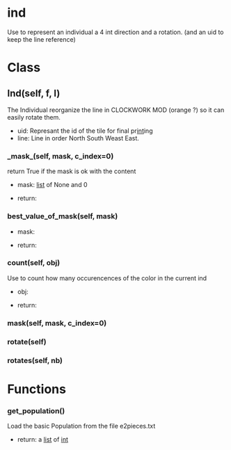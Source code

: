 # ind

Use to represent an individual a 4 int direction and a rotation. (and an uid to keep the line reference)




# Class
## Ind(self, f, l)

The Individual reorganize the line in CLOCKWORK MOD (orange ?) so it can easily rotate them.


- uid: Represant the id of the tile for final pr[int](https://docs.python.org/2/library/stdtypes.html#numeric-types-int-[float](https://docs.python.org/2/library/stdtypes.html#numeric-types-int-float-long-complex)-long-complex)ing
- line: Line in order North South Weast East.

### \_mask_(self, mask, c_index=0)

return True if the mask is ok with the content

- mask: [list](https://docs.python.org/2/tutorial/datastructures.html#more-on-lists) of None and 0

- return:



### best_value_of_mask(self, mask)


- mask:

- return:



### count(self, obj)

Use to count how many occurencences of the color in the current ind

- obj:

- return:



### mask(self, mask, c_index=0)






### rotate(self)






### rotates(self, nb)








# Functions


### get_population()

Load the basic Population from the file e2pieces.txt


- return: a [list](https://docs.python.org/2/tutorial/datastructures.html#more-on-lists) of [int](https://docs.python.org/2/library/stdtypes.html#numeric-types-int-[float](https://docs.python.org/2/library/stdtypes.html#numeric-types-int-float-long-complex)-long-complex)

